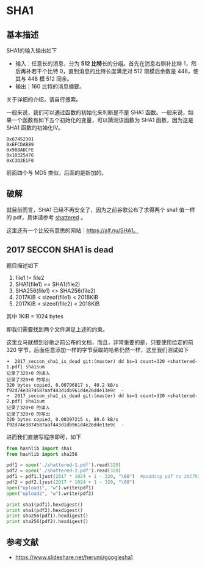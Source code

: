 # SHA1

## 基本描述

SHA1的输入输出如下

- 输入：任意长的消息，分为 **512 比特**长的分组。首先在消息右侧补比特 1，然后再补若干个比特 0，直到消息的比特长度满足对 512 取模后余数是 448，使其与 448 模 512 同余。
- 输出：160 比特的消息摘要。

关于详细的介绍，请自行搜索。

一般来说，我们可以通过函数的初始化来判断是不是 SHA1 函数。一般来说，如果一个函数有如下五个初始化的变量，可以猜测该函数为 SHA1 函数，因为这是 SHA1 函数的初始化IV。

```
0x67452301
0xEFCDAB89
0x98BADCFE
0x10325476
0xC3D2E1F0
```

前面四个与 MD5 类似，后面的是新加的。

## 破解

就目前而言，SHA1 已经不再安全了，因为之前谷歌公布了求得两个 sha1 值一样的 pdf，具体请参考 [shattered](https://shattered.io/) 。

这里还有一个比较有意思的网站：https://alf.nu/SHA1。

## 2017 SECCON SHA1 is dead

题目描述如下

1. file1 != file2
2. SHA1(file1) == SHA1(file2)
3. SHA256(file1) <> SHA256(file2)
4. 2017KiB < sizeof(file1) < 2018KiB
5. 2017KiB < sizeof(file2) < 2018KiB

其中 1KiB = 1024 bytes

即我们需要找到两个文件满足上述的约束。

这里立马就想到谷歌之前公布的文档，而且，非常重要的是，只要使用给定的前 320 字节，后面任意添加一样的字节获取的哈希仍然一样，这里我们测试如下

```shell
➜  2017_seccon_sha1_is_dead git:(master) dd bs=1 count=320 <shattered-1.pdf| sha1sum
记录了320+0 的读入
记录了320+0 的写出
320 bytes copied, 0.00796817 s, 40.2 kB/s
f92d74e3874587aaf443d1db961d4e26dde13e9c  -
➜  2017_seccon_sha1_is_dead git:(master) dd bs=1 count=320 <shattered-2.pdf| sha1sum
记录了320+0 的读入
记录了320+0 的写出
320 bytes copied, 0.00397215 s, 80.6 kB/s
f92d74e3874587aaf443d1db961d4e26dde13e9c  -
```

 进而我们直接写程序即可，如下

```python
from hashlib import sha1
from hashlib import sha256

pdf1 = open('./shattered-1.pdf').read(320)
pdf2 = open('./shattered-2.pdf').read(320)
pdf1 = pdf1.ljust(2017 * 1024 + 1 - 320, "\00")  #padding pdf to 2017Kib + 1
pdf2 = pdf2.ljust(2017 * 1024 + 1 - 320, "\00")
open("upload1", "w").write(pdf1)
open("upload2", "w").write(pdf2)

print sha1(pdf1).hexdigest()
print sha1(pdf2).hexdigest()
print sha256(pdf1).hexdigest()
print sha256(pdf2).hexdigest()
```

## 参考文献

- https://www.slideshare.net/herumi/googlesha1



